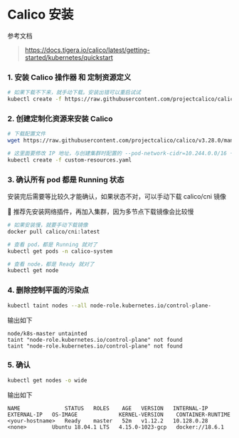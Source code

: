# Calico 安装

参考文档

> https://docs.tigera.io/calico/latest/getting-started/kubernetes/quickstart

### 1. 安装 Calico 操作器 和 定制资源定义

```bash
# 如果下载不下来，就手动下载。安装出错可以重启试试
kubectl create -f https://raw.githubusercontent.com/projectcalico/calico/v3.28.0/manifests/tigera-operator.yaml
```

### 2. 创建定制化资源来安装 Calico

```bash
# 下载配置文件
wget https://raw.githubusercontent.com/projectcalico/calico/v3.28.0/manifests/custom-resources.yaml

# 这里面要修改 IP 地址，与创建集群时配置的 --pod-network-cidr=10.244.0.0/16 一致
kubectl create -f custom-resources.yaml
```

### 3. 确认所有 pod 都是 Running 状态

安装完后需要等比较久才能确认，如果状态不对，可以手动下载 calico/cni 镜像

🔴 推荐先安装网络插件，再加入集群，因为多节点下载镜像会比较慢

```bash
# 如果安装慢，就要手动下载镜像
docker pull calico/cni:latest

# 查看 pod，都是 Running 就对了
kubectl get pods -n calico-system

# 查看 node，都是 Ready 就对了
kubectl get node
```

### 4. 删除控制平面的污染点

```bash
kubectl taint nodes --all node-role.kubernetes.io/control-plane-
```

输出如下

```
node/k8s-master untainted
taint "node-role.kubernetes.io/control-plane" not found
taint "node-role.kubernetes.io/control-plane" not found
```

### 5. 确认

```bash
kubectl get nodes -o wide
```

输出如下

```
NAME              STATUS   ROLES    AGE   VERSION   INTERNAL-IP   EXTERNAL-IP   OS-IMAGE             KERNEL-VERSION    CONTAINER-RUNTIME
<your-hostname>   Ready    master   52m   v1.12.2   10.128.0.28   <none>        Ubuntu 18.04.1 LTS   4.15.0-1023-gcp   docker://18.6.1
```